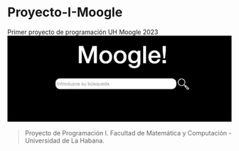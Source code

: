 # Proyecto-I-Moogle
Primer proyecto de programación UH Moogle 2023
![](PhotoMoogle.png)

> Proyecto de Programación I.
> Facultad de Matemática y Computación - Universidad de La Habana. 
